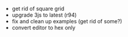 - get rid of square grid
- upgrade 3js to latest (r94)
- fix and clean up examples (get rid of some?)
- convert editor to hex only